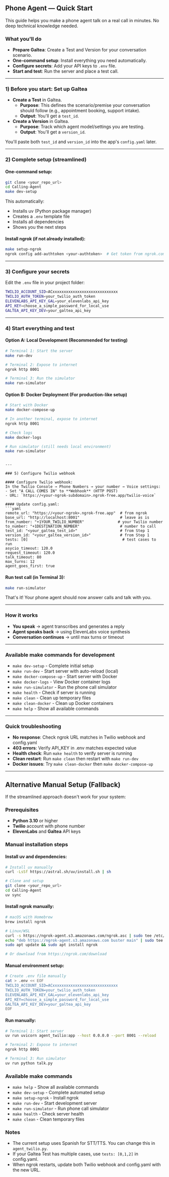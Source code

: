 ## Phone Agent — Quick Start

This guide helps you make a phone agent talk on a real call in minutes. No deep technical knowledge needed.

### What you'll do
- **Prepare Galtea**: Create a Test and Version for your conversation scenario.
- **One-command setup**: Install everything you need automatically.
- **Configure secrets**: Add your API keys to `.env` file.
- **Start and test**: Run the server and place a test call.

---

### 1) Before you start: Set up Galtea
- **Create a Test** in Galtea.
  - **Purpose**: This defines the scenario/premise your conversation should follow (e.g., appointment booking, support intake).
  - **Output**: You'll get a `test_id`.
- **Create a Version** in Galtea.
  - **Purpose**: Track which agent model/settings you are testing.
  - **Output**: You'll get a `version_id`.

You'll paste both `test_id` and `version_id` into the app's `config.yaml` later.

---

### 2) Complete setup (streamlined)

#### One-command setup:
```bash
git clone <your_repo_url>
cd Calling-Agent
make dev-setup
```

This automatically:
- Installs uv (Python package manager)
- Creates a `.env` template file
- Installs all dependencies
- Shows you the next steps

#### Install ngrok (if not already installed):
```bash
make setup-ngrok
ngrok config add-authtoken <your-authtoken>  # Get token from ngrok.com
```

---

### 3) Configure your secrets
Edit the `.env` file in your project folder:
```bash
TWILIO_ACCOUNT_SID=ACxxxxxxxxxxxxxxxxxxxxxxxxxxxxx
TWILIO_AUTH_TOKEN=your_twilio_auth_token
ELEVENLABS_API_KEY_GAL=your_elevenlabs_api_key
API_KEY=choose_a_simple_password_for_local_use
GALTEA_API_KEY_DEV=your_galtea_api_key
```

---

### 4) Start everything and test

#### Option A: Local Development (Recommended for testing)
```bash
# Terminal 1: Start the server
make run-dev

# Terminal 2: Expose to internet 
ngrok http 8001

# Terminal 3: Run the simulator
make run-simulator
```

#### Option B: Docker Deployment (For production-like setup)
```bash
# Start with Docker
make docker-compose-up

# In another terminal, expose to internet
ngrok http 8001

# Check logs
make docker-logs

# Run simulator (still needs local environment)
make run-simulator
```

```

---

### 5) Configure Twilio webhook

#### Configure Twilio webhook:
In the Twilio Console → Phone Numbers → your number → Voice settings:
- Set "A CALL COMES IN" to **Webhook** (HTTP POST)
- URL: `https://<your-ngrok-subdomain>.ngrok-free.app/twilio-voice`

#### Update config.yaml:
```yaml
remote_url: "https://<your-ngrok>.ngrok-free.app"  # from ngrok
base_url: "http://localhost:8001"                  # leave as is
from_number: "+1YOUR_TWILIO_NUMBER"               # your Twilio number
to_number: "+1DESTINATION_NUMBER"                  # number to call
test_id: "<your_galtea_test_id>"                   # from Step 1
version_id: "<your_galtea_version_id>"             # from Step 1
tests: [0]                                          # test cases to run
asycio_timeout: 120.0
request_timeout: 120.0
talk_timeout: 80
max_turns: 12
agent_goes_first: true
```

#### Run test call (in Terminal 3):
```bash
make run-simulator
```

That's it! Your phone agent should now answer calls and talk with you.

---

### How it works
- **You speak** → agent transcribes and generates a reply
- **Agent speaks back** → using ElevenLabs voice synthesis
- **Conversation continues** → until max turns or timeout

---

### Available make commands for development
- `make dev-setup` - Complete initial setup
- `make run-dev` - Start server with auto-reload (local)
- `make docker-compose-up` - Start server with Docker
- `make docker-logs` - View Docker container logs
- `make run-simulator` - Run the phone call simulator
- `make health` - Check if server is running
- `make clean` - Clean up temporary files
- `make clean-docker` - Clean up Docker containers
- `make help` - Show all available commands

---

### Quick troubleshooting
- **No response**: Check ngrok URL matches in Twilio webhook and config.yaml
- **403 errors**: Verify API_KEY in .env matches expected value
- **Health check**: Run `make health` to verify server is running
- **Clean restart**: Run `make clean` then restart with `make run-dev`
- **Docker issues**: Try `make clean-docker` then `make docker-compose-up`

---

## Alternative Manual Setup (Fallback)

If the streamlined approach doesn't work for your system:

### Prerequisites
- **Python 3.10** or higher
- **Twilio** account with phone number
- **ElevenLabs** and **Galtea** API keys

### Manual installation steps

#### Install uv and dependencies:
```bash
# Install uv manually
curl -LsSf https://astral.sh/uv/install.sh | sh

# Clone and setup
git clone <your_repo_url>
cd Calling-Agent
uv sync
```

#### Install ngrok manually:
```bash
# macOS with Homebrew
brew install ngrok

# Linux/WSL
curl -s https://ngrok-agent.s3.amazonaws.com/ngrok.asc | sudo tee /etc/apt/trusted.gpg.d/ngrok.asc >/dev/null
echo "deb https://ngrok-agent.s3.amazonaws.com buster main" | sudo tee /etc/apt/sources.list.d/ngrok.list
sudo apt update && sudo apt install ngrok

# Or download from https://ngrok.com/download
```

#### Manual environment setup:
```bash
# Create .env file manually
cat > .env << EOF
TWILIO_ACCOUNT_SID=ACxxxxxxxxxxxxxxxxxxxxxxxxxxxxx
TWILIO_AUTH_TOKEN=your_twilio_auth_token
ELEVENLABS_API_KEY_GAL=your_elevenlabs_api_key
API_KEY=choose_a_simple_password_for_local_use
GALTEA_API_KEY_DEV=your_galtea_api_key
EOF
```

#### Run manually:
```bash
# Terminal 1: Start server
uv run uvicorn agent_twilio:app --host 0.0.0.0 --port 8001 --reload

# Terminal 2: Expose to internet
ngrok http 8001

# Terminal 3: Run simulator
uv run python talk.py
```

### Available make commands
- `make help` - Show all available commands
- `make dev-setup` - Complete automated setup
- `make setup-ngrok` - Install ngrok
- `make run-dev` - Start development server
- `make run-simulator` - Run phone call simulator
- `make health` - Check server health
- `make clean` - Clean temporary files

### Notes
- The current setup uses Spanish for STT/TTS. You can change this in `agent_twilio.py`.
- If your Galtea Test has multiple cases, use `tests: [0,1,2]` in config.yaml.
- When ngrok restarts, update both Twilio webhook and config.yaml with the new URL.
